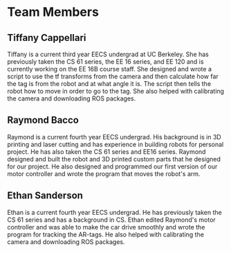 # Team Members

## Tiffany Cappellari

Tiffany is a current third year EECS undergrad at UC Berkeley. She has previously taken the CS 61 series, the EE 16 series, and EE 120 and is currently working on the EE 16B course staff.
She designed and wrote a script to use the tf transforms from the camera and then calculate how far the tag is from the robot and at what angle it is. The script then tells the robot how to move in order to go to the tag. She also helped with calibrating the camera and downloading ROS packages.

## Raymond Bacco

Raymond is a current fourth year EECS undergrad. His background is in 3D printing and laser cutting and has experience in building robots for personal project. He has also taken the CS 61 series and EE16 series.
Raymond designed and built the robot and 3D printed custom parts that he designed for our project. He also designed and programmed our first version of our motor controller and wrote the program that moves the robot's arm.  

## Ethan Sanderson

Ethan is a current fourth year EECS undergrad. He has previously taken the CS 61 series and has a background in CS. 
Ethan edited Raymond's motor controller and was able to make the car drive smoothly and wrote the program for tracking the AR-tags. He also helped with calibrating the camera and downloading ROS packages.
